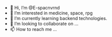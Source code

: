 - 👋 Hi, I’m @E-spacnvrnd
- 👀 I’m interested in medicine, space, rpg 
- 🌱 I’m currently learning backend technologies.
- 💞️ I’m looking to collaborate on ...
- 📫 How to reach me ...

<!---
E-spacnvrnd/E-spacnvrnd is a ✨ special ✨ repository because its `README.md` (this file) appears on your GitHub profile.
You can click the Preview link to take a look at your changes.
--->
